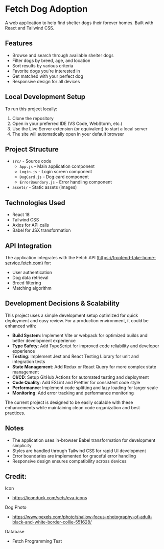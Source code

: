 # Fetch Dog Adoption

A web application to help find shelter dogs their forever homes. Built with React and Tailwind CSS.

## Features

- Browse and search through available shelter dogs
- Filter dogs by breed, age, and location
- Sort results by various criteria
- Favorite dogs you're interested in
- Get matched with your perfect dog
- Responsive design for all devices

## Local Development Setup

To run this project locally:

1. Clone the repository
2. Open in your preferred IDE (VS Code, WebStorm, etc.)
3. Use the Live Server extension (or equivalent) to start a local server
4. The site will automatically open in your default browser

## Project Structure

- `src/` - Source code
  - `App.js` - Main application component
  - `Login.js` - Login screen component
  - `DogCard.js` - Dog card component
  - `ErrorBoundary.js` - Error handling component
- `assets/` - Static assets (images)

## Technologies Used

- React 18
- Tailwind CSS
- Axios for API calls
- Babel for JSX transformation

## API Integration

The application integrates with the Fetch API (https://frontend-take-home-service.fetch.com) for:
- User authentication
- Dog data retrieval
- Breed filtering
- Matching algorithm

## Development Decisions & Scalability

This project uses a simple development setup optimized for quick deployment and easy review. For a production environment, it could be enhanced with:

- **Build System**: Implement Vite or webpack for optimized builds and better development experience
- **Type Safety**: Add TypeScript for improved code reliability and developer experience
- **Testing**: Implement Jest and React Testing Library for unit and integration tests
- **State Management**: Add Redux or React Query for more complex state management
- **CI/CD**: Setup GitHub Actions for automated testing and deployment
- **Code Quality**: Add ESLint and Prettier for consistent code style
- **Performance**: Implement code splitting and lazy loading for larger scale
- **Monitoring**: Add error tracking and performance monitoring

The current project is designed to be easily scalable with these enhancements while maintaining clean code organization and best practices.

## Notes

- The application uses in-browser Babel transformation for development simplicity
- Styles are handled through Tailwind CSS for rapid UI development
- Error boundaries are implemented for graceful error handling
- Responsive design ensures compatibility across devices

## Credit:

Icon
- https://iconduck.com/sets/eva-icons

Dog Photo
- https://www.pexels.com/photo/shallow-focus-photography-of-adult-black-and-white-border-collie-551628/

Database
- Fetch Programming Test